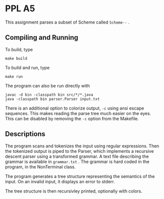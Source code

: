 # PPL A5

This assignment parses a subset of Scheme called ``` Scheme-- ``` .


## Compiling and Running

To build, type
```
make build
```
To build and run, type 
```
make run
```

The program can also be run directly with
```
javac -d bin -classpath bin src/*/*.java
java -classpath bin parser.Parser input.txt
```

There is an additional option to colorize output, ``` -c ``` using
ansi escape sequences. This makes reading the parse tree much easier on the eyes.
This can be disabled by removing the ``` -c ``` option from the Makefile.

## Descriptions

The program scans and tokenizes the input using regular expressions.
Then the tokenized output is piped to the Parser,
which implements a recursive descent parser using a transformed grammar.
A text file describing the grammar is available in ``` grammar.txt ``` .
The grammar is hard coded in the program, 
in the NonTerminal class.

The program generates a tree structure representing the semantics of the input.
On an invalid input, it displays an error to stderr.

The tree structure is then recursivley printed, optionally with colors.

